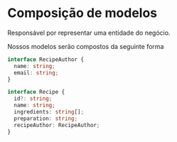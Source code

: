# Composição de modelos

Responsável por representar uma entidade do negócio.

Nossos modelos serão compostos da seguinte forma

```ts
interface RecipeAuthor {
  name: string;
  email: string;
}

interface Recipe {
  id?: string;
  name: string;
  ingredients: string[];
  preparation: string;
  recipeAuthor: RecipeAuthor;
}
```
